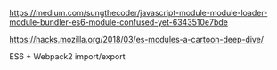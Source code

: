 https://medium.com/sungthecoder/javascript-module-module-loader-module-bundler-es6-module-confused-yet-6343510e7bde

https://hacks.mozilla.org/2018/03/es-modules-a-cartoon-deep-dive/

ES6 + Webpack2
    import/export